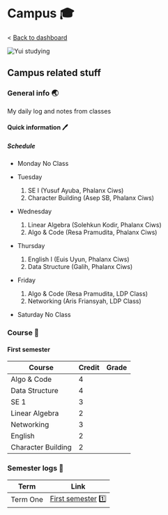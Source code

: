 # Campus 🎓

< [Back to dashboard](../Dashboard.md)

![Yui studying](../assets/yui-study.jpg "Yui studying")

##  Campus related stuff

### General info 🌏

My daily log and notes from classes

#### Quick information 🖊

##### Schedule

  - Monday 
    No Class
  
  - Tuesday
    1. SE I (Yusuf Ayuba, Phalanx Ciws)
    2. Character Building (Asep SB, Phalanx Ciws)

  - Wednesday
    1. Linear Algebra (Solehkun Kodir, Phalanx Ciws)
    2. Algo & Code (Resa Pramudita, Phalanx Ciws)

  - Thursday
    1. English I (Euis Uyun, Phalanx Ciws)
    2. Data Structure (Galih, Phalanx Ciws)

  - Friday
    1. Algo & Code (Resa Pramudita, LDP Class)
    2. Networking (Aris Friansyah, LDP Class)
  
  - Saturday
    No Class

### Course 📓

#### First semester 

| Course | Credit | Grade |
| ------- | ----- | ---|
|Algo & Code | 4 ||
|Data Structure | 4 ||
|SE 1 | 3 ||
|Linear Algebra | 2 ||
|Networking | 3 ||
|English | 2 ||
|Character Building | 2 ||

### Semester logs 🔭
| Term       | Link                               |
|------------|------------------------------------|
| Term One   | [First semester](./term-one) 1️⃣